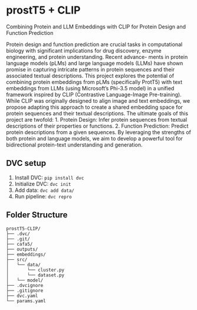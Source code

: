 # prostT5 + CLIP
Combining Protein and LLM Embeddings with CLIP for Protein Design and Function Prediction

Protein design and function prediction are crucial tasks in computational biology with significant
implications for drug discovery, enzyme engineering, and protein understanding. Recent advance-
ments in protein language models (pLMs) and large language models (LLMs) have shown promise
in capturing intricate patterns in protein sequences and their associated textual descriptions.
This project explores the potential of combining protein embeddings from pLMs (specifically
ProtT5) with text embeddings from LLMs (using Microsoft’s Phi-3.5 model) in a unified framework
inspired by CLIP (Contrastive Language-Image Pre-training). While CLIP was originally designed
to align image and text embeddings, we propose adapting this approach to create a shared
embedding space for protein sequences and their textual descriptions.
The ultimate goals of this project are twofold: 1. Protein Design: Infer protein sequences from
textual descriptions of their properties or functions. 2. Function Prediction: Predict protein
descriptions from a given sequences.
By leveraging the strengths of both protein and language models, we aim to develop a powerful
tool for bidirectional protein-text understanding and generation.

## DVC setup
1. Install DVC: `pip install dvc`
2. Initialize DVC: `dvc init`
3. Add data: `dvc add data/`
4. Run pipeline: `dvc repro`

## Folder Structure
```
prostT5-CLIP/
├── .dvc/
├── .git/
├── cafa5/
├── outputs/
├── embeddings/
├── src/
│   └── data/
│       └── cluster.py
│       └── dataset.py
│   └── model/
├── .dvcignore
├── .gitignore
├── dvc.yaml
└── params.yaml
```
